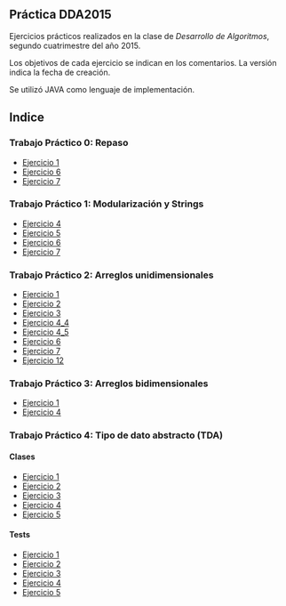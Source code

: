 ## Práctica DDA2015

Ejercicios prácticos realizados en la clase de *Desarrollo de Algoritmos*,
segundo cuatrimestre del año 2015.

Los objetivos de cada ejercicio se indican en los comentarios. La versión
indica la fecha de creación.

Se utilizó JAVA como lenguaje de implementación.

## Indice

### Trabajo Práctico 0: Repaso

* [Ejercicio 1](/src/trabajoPracticoN0/Ejercicio1.java)
* [Ejercicio 6](/src/trabajoPracticoN0/Ejercicio6.java)
* [Ejercicio 7](/src/trabajoPracticoN0/Ejercicio7.java)

### Trabajo Práctico 1: Modularización y Strings

* [Ejercicio 4](/src/trabajoPracticoN1/Ejercicio4.java)
* [Ejercicio 5](/src/trabajoPracticoN1/Ejercicio5.java)
* [Ejercicio 6](/src/trabajoPracticoN1/Ejercicio6.java)
* [Ejercicio 7](/src/trabajoPracticoN1/Ejercicio7.java)

### Trabajo Práctico 2: Arreglos unidimensionales

* [Ejercicio 1](/src/trabajoPracticoN2/Ejercicio1.java)
* [Ejercicio 2](/src/trabajoPracticoN2/Ejercicio2.java)
* [Ejercicio 3](/src/trabajoPracticoN2/Ejercicio3.java)
* [Ejercicio 4_4](/src/trabajoPracticoN2/Ejercicio4_4.java)
* [Ejercicio 4_5](/src/trabajoPracticoN2/Ejercicio4_5.java)
* [Ejercicio 6](/src/trabajoPracticoN2/Ejercicio6.java)
* [Ejercicio 7](/src/trabajoPracticoN2/Ejercicio7.java)
* [Ejercicio 12](/src/trabajoPracticoN2/Ejercicio12.java)

### Trabajo Práctico 3: Arreglos bidimensionales

* [Ejercicio 1](/src/trabajoPracticoN3/Ejercicio1.java)
* [Ejercicio 4](/src/trabajoPracticoN3/Ejercicio4.java)

### Trabajo Práctico 4: Tipo de dato abstracto (TDA)

#### Clases

* [Ejercicio 1](/src/trabajoPracticoN4/clases/Especie.java)
* [Ejercicio 2](/src/trabajoPracticoN4/clases/Racional.java)
* [Ejercicio 3](/src/trabajoPracticoN4/clases/Auto.java)
* [Ejercicio 4](/src/trabajoPracticoN4/clases/Conjunto.java)
* [Ejercicio 5](/src/trabajoPracticoN4/clases/Matriz.java)

#### Tests

* [Ejercicio 1](/src/trabajoPracticoN4/clases/TestEspecie.java)
* [Ejercicio 2](/src/trabajoPracticoN4/clases/TestRacional.java)
* [Ejercicio 3](/src/trabajoPracticoN4/clases/TestAuto.java)
* [Ejercicio 4](/src/trabajoPracticoN4/clases/TestConjunto.java)
* [Ejercicio 5](/src/trabajoPracticoN4/clases/TestMatriz.java)